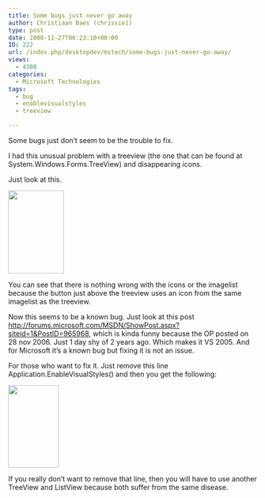 ```yaml
---
title: Some bugs just never go away
author: Christiaan Baes (chrissie1)
type: post
date: 2008-11-27T06:23:10+00:00
ID: 222
url: /index.php/desktopdev/mstech/some-bugs-just-never-go-away/
views:
  - 4300
categories:
  - Microsoft Technologies
tags:
  - bug
  - enablevisualstyles
  - treeview

---
```

Some bugs just don&#8217;t seem to be the trouble to fix.

I had this unusual problem with a treeview (the one that can be found at System.Windows.Forms.TreeView) and disappearing icons. 

Just look at this.

<img src="https://lessthandot.z19.web.core.windows.net/wp-content/uploads/blogs/DesktopDev/treeviewicons1.jpg" alt="" title="" width="112" height="168" />

You can see that there is nothing wrong with the icons or the imagelist because the button just above the treeview uses an icon from the same imagelist as the treeview.

Now this seems to be a known bug. Just look at this post http://forums.microsoft.com/MSDN/ShowPost.aspx?siteid=1&PostID=965968, which is kinda funny because the OP posted on 28 nov 2006. Just 1 day shy of 2 years ago. Which makes it VS 2005. And for Microsoft it&#8217;s a known bug but fixing it is not an issue.

For those who want to fix it. Just remove this line Application.EnableVisualStyles() and then you get the following:

 <img src="https://lessthandot.z19.web.core.windows.net/wp-content/uploads/blogs/DesktopDev/treeviewicons2.jpg" alt="" title="" width="102" height="167" />

If you really don&#8217;t want to remove that line, then you will have to use another TreeView and ListView because both suffer from the same disease.